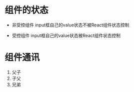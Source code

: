# 组件的状态


- 非受控组件
input框自己的value状态不被React组件状态控制

- 受控组件
input框自己的value状态被React组件状态控制


# 组件通讯

1. 父子
2. 子父
3. 兄弟